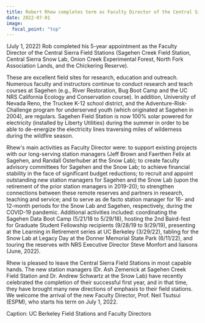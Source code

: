```yaml
---
title: Robert Rhew completes term as Faculty Director of the Central Sierra Field Stations
date: 2022-07-01
image:
  focal_point: "top"
---
```

(July 1, 2022) Rob completed his 5-year appointment as the Faculty Director of the Central Sierra Field Stations (Sagehen Creek Field Station, Central Sierra Snow Lab, Onion Creek Experimental Forest, North Fork Association Lands, and the Chickering Reserve).

<!--more-->

These are excellent field sites for research, education and outreach.  Numerous faculty and instructors continue to conduct research and teach courses at Sagehen (e.g., River Restoration, Bug Boot Camp and the UC NRS California Ecology and Conservation course).  In addition, University of Nevada Reno, the Truckee K-12 school district, and the Adventure-Risk-Challenge program for underserved youth (which originated at Sagehen in 2004), are regulars.  Sagehen Field Station is now 100% solar powered for electricity (installed by Liberty Utilities) during the summer in order to be able to de-energize the electricity lines traversing miles of wilderness during the wildfire season.  

Rhew's main activities as Faculty Director were: to support existing projects with our long-serving station managers (Jeff Brown and Faerthen Felix at Sagehen, and Randall Osterhuber at the Snow Lab); to create faculty advisory committees for Sagehen and the Snow Lab; to achieve financial stability in the face of significant budget reductions; to recruit and appoint outstanding new station managers for Sagehen and the Snow Lab (upon the retirement of the prior station managers in 2019-20); to strengthen connections between these remote reserves and partners in research, teaching and service; and to serve as de facto station manager for 16- and 12-month periods for the Snow Lab and Sagehen, respectively, during the COVID-19 pandemic.  Additional activities included: coordinating the Sagehen Data Boot Camp (5/21/18 to 5/29/18), hosting the 2nd Baird-fest for Graduate Student Fellowship recipients (9/28/19 to 9/29/19), presenting at the Learning in Retirement series at UC Berkeley (3/29/22), tabling for the Snow Lab at Legacy Day at the Donner Memorial State Park (6/11/22), and touring the reserves with NRS Executive Director Steve Monfort and liaisons (June, 2022).  

Rhew is pleased to leave the Central Sierra Field Stations in most capable hands. The new station managers (Dr. Ash Zemenick at Sagehen Creek Field Station and Dr. Andrew Schwartz at the Snow Lab) have recently celebrated the completion of their successful first year, and in that time, they have brought many new directions of emphasis to their field stations.  We welcome the arrival of the new Faculty Director, Prof. Neil Tsutsui (ESPM), who starts his term on July 1, 2022.  

Caption: UC Berkeley Field Stations and Faculty Directors

